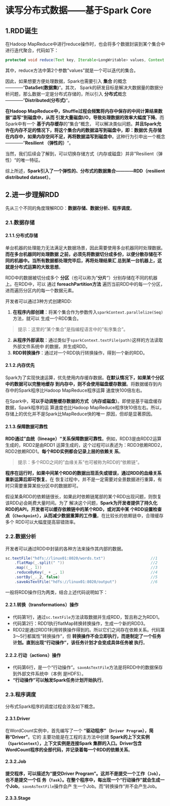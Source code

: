 读写分布式数据——基于Spark Core
================================================================================
## 1.RDD诞生
在Hadoop MapReduce中进行reduce操作时，也会将多个数据封装到某个集合中进行迭代聚合，代码如下：
```java
protected void reduce(Text key, Iterable<LongWritable> values, Context context)
```
其中，reduce方法中第2个参数"values"就是一个可以迭代的集合。

因此，如果想要方便处理数据，Spark也需要引入 **集合** 的概念————”**DataSet(数据集)**“。其次，
Spark的研发目标是解决大数据量的数据分析问题，那么数据一定是分布式存储的，所以引入 **分布式**概念
————”**Distributed(分布式)**“。

**在Hadoop MapReduce中，Shuffle过程会频繁将内存中保存的中间计算结果数据”溢写“到磁盘中，从而
引发大量磁盘I/O，导致处理数据的效率大幅度下降**。而Spark中有一个 **基于内存缓存**的”集合“概念，
可以解决类似问题。**并且Spark允许在内存不足的情况下，将这个集合内的数据溢写到磁盘中，即：数据优
先存储在内存中，如果内存空间不足，再将数据溢写到磁盘中**。这种行为引申出一个概念————”**Resilient
（弹性的）**“。

当然，我们后续会了解到，可以切换存储方式（内存或磁盘）并非”Resilient（弹性）“的唯一特征。

综上所述，**Spark引入了一个弹性的、分布式的数据集合————RDD（resilient distributed dataset）**。

## 2.进一步理解RDD
先从三个不同的角度理解RDD：**数据存储、数据分析、程序调度**。

### 2.1.数据存储

#### 2.1.1.分布式存储
单台机器的处理能力无法满足大数据场景，因此需要使用多台机器同时处理数据。**而在多台机器同时处理数据
之前，必须先将数据切分成多份，以便分散存储在不同的机器中。当所有数据都处理完毕后，再将处理结果汇
总到某一台机器上，这就是分布式运算的大致思想**。

RDD中的数据被切分成多个 **分区**（也可以称为”**分片**“）分别存储在不同的机器上。在RDD中，可以
通过 **foreachPartition方法** 遍历当前RDD中的每一个分区，进而遍历分区内的每一个数据元素。

开发者可以通过3种方式创建RDD:
1. **在程序内部创建**：将某个集合作为参数传入`sparkContext.parallelize(Seq)`方法，就可以
生成一个RDD集合。
> 提示：这里的“某个集合”是指编程语言中的”有序集合”。
2. **从程序外部读取**：通过类似于`sparkContext.textFile(path)`这样的方法读取外部文件系统中
的数据，并生成RDD。
3. **RDD转换操作**：通过对一个RDD执行转换操作，得到一个新的RDD。

#### 2.1.2.内存优先
Spark为了实现快速运算，优先使用内存缓存数据。**在默认情况下，如果某个分区中的数据可以完整地缓存
到内存中，则不会使用磁盘缓存数据**。将数据缓存到内存中的Spark程序比Hadoop MapReduce程序运算
速度快100倍左右。

在Spark中，**可以手动调整缓存数据的方式（内存或磁盘）**。即使是基于磁盘缓存数据，Spark程序的运
算速度也比Hadoop MapReduce程序快10倍左右。所以，存储上的优化并不是Spark比MapReduce快的唯一
原因，但却是显著原因。

#### 2.1.3.保障数据可靠性
**RDD通过”血统（lineage）“关系保障数据可靠性**。例如，RDD3是由RDD2运算生成的，RDD2是由RDD1
运算生成的，这个过程可以表述为：RDD3依赖RDD2，RDD2依赖RDD1。**每个RDD实例都会记录上层的依赖关
系**。
> 提示：多个RDD之间的”血缘关系”也可被称为RDD的“依赖链”。

**程序在运行时，如果中间某个RDD的数据出现丢失或错误，通过RDD的血缘关系重新运算后即可恢复**。在
恢复过程中，并不是一定需要对全景数据进行重算，有时只需要重算某些分区中的数据即可。

假设某条RDD的依赖链很长，如果此时依赖链尾部的某个RDD出现问题，则恢复该RDD必会耗费大量时间。为了
解决这个问题，**Spark为开发者提供了持久化RDD的API，开发者可以缓存依赖链中的某个RDD，或对其中某
个RDD设置检查点（`Checkpoint`），从而减少数据重算的工作量**。在比较长的依赖链中，合理缓存多个
RDD可以大幅度提高容错效率。

### 2.2.数据分析
开发者可以通过RDD中封装的各种方法来操作其内部的数据。
```scala
sc.textFile("hdfs://linux01:8020/words.txt")                    //1
    .flatMap(_.split(" "))                                      //2
    .map((_, 1))                                                //3                         
    .reduceByKey(_ + _, 1)                                      //4
    .sortBy(_._2, false)                                        //5
    .saveAsTextFile("hdfs://linux01:8020/output")               //6
```
一般将RDD操作归为两类，结合上述代码说明如下：

#### 2.2.1.转换（transformations）操作 
+ 代码第1行，通过`sc.textFile`方法读取数据并生成RDD，暂且称之为RDD1。
+ 代码第2行：RDD1执行flatMap转换转换操作，生成一个新的RDD3。
+ RDD2是通过RDD1利用转换操作得到的。所以它们之间存在依赖关系。代码第3～5行都属性“转换操作”，但
**转换操作不会立即执行，而是制定了一个任务计划。直到出现“行动操作”，该任务计划才会变成具体任务被
执行**。

#### 2.2.2.行动（actions）操作 
+ 代码第6行，是一个“行动操作”。`saveAsTextFile`方法是将RDD中的数据保存到外部文件系统中（本例
是HDFS）。
+ **“行动操作”可以触发Spark任务计划开始执行**。

### 2.3.程序调度
分布式Spark程序的调度过程会涉及如下概念。

#### 2.3.1.Driver
在WordCount实例中，首先编写了一个 **“驱动程序”（`Driver Program`），简称“Driver”**。它的
主要功能是在工程的主方法中创建 **Spark的上下文实例（`SparkContext`），上下文实例是连接Spark
集群的入口。Driver包含WordCount程序的全部代码，并记录着每一个RDD的依赖关系**。

#### 2.3.2.Job
**提交程序，可以描述为“提交Driver Program”。这并不是提交一个工作（`Job`），也不是提交一个任
务（`Task`）。在整个程序中，每出现一个“行动操作”就会生成一个Job**。`saveAsTextFile`操作会产
生一个Job。而“转换操作“并不会产生Job。

#### 2.3.3.Stage







